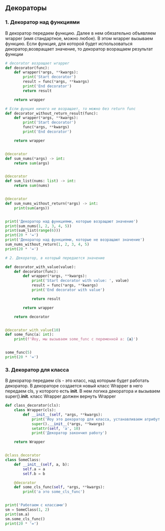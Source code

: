 ## Декораторы

### 1. Декоратор над функциями

В декоратор передаем функцию. Далее в нем обязательно объявляем wrapper (имя стандартное, можно любое). В этом wrapper вызываем функцию. Если функция, для которой будет использоваться декоратор,возвращает значение, то декоратор возращаем результат функции

```python
# decorator возращает wrapper
def decorator(func):
    def wrapper(*args, **kwargs):
        print('Start decorator')
        result = func(*args, **kwargs)
        print('End decorator')
        return result

    return wrapper

# Если фунция ничего не возращает, то можно без return func
def decorator_without_return_result(func):
    def wrapper(*args, **kwargs):
        print('Start decorator')
        func(*args, **kwargs)
        print('End decorator')

    return wrapper


@decorator
def sum_nums(*args) -> int:
    return sum(args)


@decorator
def sum_list(nums: list) -> int:
    return sum(nums)


@decorator
def sum_nums_without_return(*args) -> int:
    print(sum(args))


print('Декоратор над функциями, которые возращают значение')
print(sum_nums(1, 2, 3, 4, 5))
print(sum_list(range(6)))
print(20 * '=')
print('Декоратор над функциями, которые не возращают значение')
sum_nums_without_return(1, 2, 3, 4, 5)
print(20 * '=')

# 2. Декоратор, в который передается значение

def decorator_with_value(value):
    def decorator(func):
        def wrapper(*args, **kwargs):
            print('Start decorator with value: ', value)
            result = func(*args, **kwargs)
            print('End decorator with value')

            return result

        return wrapper

    return decorator


@decorator_with_value(10)
def some_func(a: int):
    print(f'Йоу, мы вызываем some_func с переменной a: {a}')


some_func(5)
print(20 * '=')
```

### 3. Декоратор для класса

В декоратор передаем cls - это класс, над которым будет работать декоратор. В декораторе создается новый класс Wrapper в него передаем cls, у которого есть **init**. В нем логика декоратора и вызываем super().**init**. класс Wrapper должен вернуть Wrapper

```python
def class_decorator(cls):
    class Wrapper(cls):
        def __init__(self, *args, **kwargs):
            print('Йоу это декоратор для класса, устанавливаем атрибут a')
            super().__init__(*args, **kwargs)
            setattr(self, 'a', 10)
            print('Декоратор закончил работу')

    return Wrapper


@class_decorator
class SomeClass:
    def __init__(self, a, b):
        self.a = a
        self.b = b

    @decorator
    def some_cls_func(self, *args, **kwargs):
        print('а это some_cls_func')


print('Работаем с классами')
sm = SomeClass(1, 2)
print(sm.a)
sm.some_cls_func()
print(20 * '=')
```
